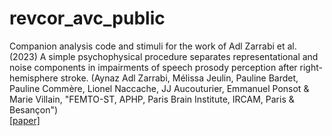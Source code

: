 # revcor_avc_public

Companion analysis code and stimuli for the work of Adl Zarrabi et al. (2023) A simple psychophysical procedure separates representational and noise components in impairments of speech prosody perception after right-hemisphere stroke. (Aynaz Adl Zarrabi, Mélissa Jeulin, Pauline Bardet, Pauline Commère, Lionel Naccache, JJ Aucouturier, Emmanuel Ponsot & Marie Villain, "FEMTO-ST, APHP, Paris Brain Institute, IRCAM, Paris & Besançon")    
[[paper]](https://www.nature.com/articles/s41598-024-64295-y) 
